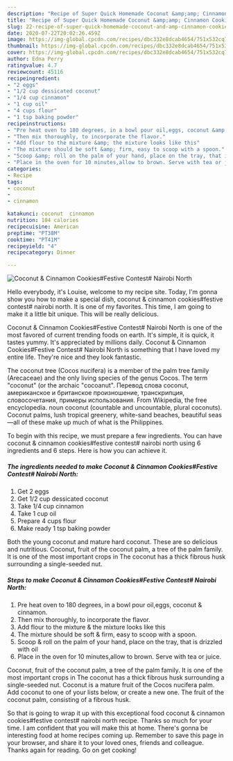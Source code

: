 ```yaml
---
description: "Recipe of Super Quick Homemade Coconut &amp;amp; Cinnamon Cookies#Festive Contest# Nairobi North"
title: "Recipe of Super Quick Homemade Coconut &amp;amp; Cinnamon Cookies#Festive Contest# Nairobi North"
slug: 22-recipe-of-super-quick-homemade-coconut-and-amp-cinnamon-cookiesfestive-contest-nairobi-north
date: 2020-07-22T20:02:26.459Z
image: https://img-global.cpcdn.com/recipes/dbc332e8dcab4654/751x532cq70/coconut-cinnamon-cookiesfestive-contest-nairobi-north-recipe-main-photo.jpg
thumbnail: https://img-global.cpcdn.com/recipes/dbc332e8dcab4654/751x532cq70/coconut-cinnamon-cookiesfestive-contest-nairobi-north-recipe-main-photo.jpg
cover: https://img-global.cpcdn.com/recipes/dbc332e8dcab4654/751x532cq70/coconut-cinnamon-cookiesfestive-contest-nairobi-north-recipe-main-photo.jpg
author: Edna Perry
ratingvalue: 4.7
reviewcount: 45116
recipeingredient:
- "2 eggs"
- "1/2 cup dessicated coconut"
- "1/4 cup cinnamon"
- "1 cup oil"
- "4 cups flour"
- "1 tsp baking powder"
recipeinstructions:
- "Pre heat oven to 180 degrees, in a bowl pour oil,eggs, coconut &amp; cinnamon."
- "Then mix thoroughly, to incorporate the flavor."
- "Add flour to the mixture &amp; the mixture looks like this"
- "The mixture should be soft &amp; firm, easy to scoop with a spoon."
- "Scoop &amp; roll on the palm of your hand, place on the tray, that is drizzled with oil"
- "Place in the oven for 10 minutes,allow to brown. Serve with tea or juice."
categories:
- Recipe
tags:
- coconut
- 
- cinnamon

katakunci: coconut  cinnamon 
nutrition: 104 calories
recipecuisine: American
preptime: "PT38M"
cooktime: "PT41M"
recipeyield: "4"
recipecategory: Dinner

---
```



![Coconut &amp; Cinnamon Cookies#Festive Contest# Nairobi North](https://img-global.cpcdn.com/recipes/dbc332e8dcab4654/751x532cq70/coconut-cinnamon-cookiesfestive-contest-nairobi-north-recipe-main-photo.jpg)

Hello everybody, it's Louise, welcome to my recipe site. Today, I'm gonna show you how to make a special dish, coconut &amp; cinnamon cookies#festive contest# nairobi north. It is one of my favorites. This time, I am going to make it a little bit unique. This will be really delicious.

Coconut &amp; Cinnamon Cookies#Festive Contest# Nairobi North is one of the most favored of current trending foods on earth. It's simple, it is quick, it tastes yummy. It's appreciated by millions daily. Coconut &amp; Cinnamon Cookies#Festive Contest# Nairobi North is something that I have loved my entire life. They're nice and they look fantastic.

The coconut tree (Cocos nucifera) is a member of the palm tree family (Arecaceae) and the only living species of the genus Cocos. The term &#34;coconut&#34; (or the archaic &#34;cocoanut&#34;. Перевод слова coconut, американское и британское произношение, транскрипция, словосочетания, примеры использования. From Wikipedia, the free encyclopedia. noun coconut (countable and uncountable, plural coconuts). Coconut palms, lush tropical greenery, white-sand beaches, beautiful seas—all of these make up much of what is the Philippines.


To begin with this recipe, we must prepare a few ingredients. You can have coconut &amp; cinnamon cookies#festive contest# nairobi north using 6 ingredients and 6 steps. Here is how you can achieve it.

<!--inarticleads1-->

##### The ingredients needed to make Coconut &amp; Cinnamon Cookies#Festive Contest# Nairobi North:

1. Get 2 eggs
1. Get 1/2 cup dessicated coconut
1. Take 1/4 cup cinnamon
1. Take 1 cup oil
1. Prepare 4 cups flour
1. Make ready 1 tsp baking powder


Both the young coconut and mature hard coconut. These are so delicious and nutritious. Coconut, fruit of the coconut palm, a tree of the palm family. It is one of the most important crops in The coconut has a thick fibrous husk surrounding a single-seeded nut. 

<!--inarticleads2-->

##### Steps to make Coconut &amp; Cinnamon Cookies#Festive Contest# Nairobi North:

1. Pre heat oven to 180 degrees, in a bowl pour oil,eggs, coconut &amp; cinnamon.
1. Then mix thoroughly, to incorporate the flavor.
1. Add flour to the mixture &amp; the mixture looks like this
1. The mixture should be soft &amp; firm, easy to scoop with a spoon.
1. Scoop &amp; roll on the palm of your hand, place on the tray, that is drizzled with oil
1. Place in the oven for 10 minutes,allow to brown. Serve with tea or juice.


Coconut, fruit of the coconut palm, a tree of the palm family. It is one of the most important crops in The coconut has a thick fibrous husk surrounding a single-seeded nut. Coconut is a mature fruit of the Cocos nucifera palm. Add coconut to one of your lists below, or create a new one. The fruit of the coconut palm, consisting of a fibrous husk. 

So that is going to wrap it up with this exceptional food coconut &amp; cinnamon cookies#festive contest# nairobi north recipe. Thanks so much for your time. I am confident that you will make this at home. There's gonna be interesting food at home recipes coming up. Remember to save this page in your browser, and share it to your loved ones, friends and colleague. Thanks again for reading. Go on get cooking!

